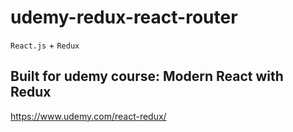 # udemy-redux-react-router
`React.js` + `Redux`

## Built for udemy course: Modern React with Redux
https://www.udemy.com/react-redux/
